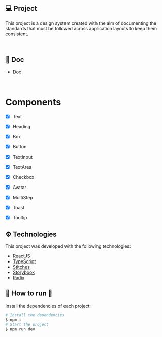 <span align="center">
  <img src=".github/imgs.png" alt="" />
</span>

## 💻 Project

This project is a design system created with the aim of documenting the standards that must be followed across application layouts to keep them consistent.

</br>

## 🔖 Doc

- [Doc](https://ericlys.github.io/design-system/?path=/story/home--page)


</br>


# Components

- [x] Text
- [x] Heading
- [x] Box
- [x] Button 
- [x] TextInput
- [x] TextArea
- [x] Checkbox
- [x] Avatar
- [x] MultiStep
- [x] Toast
- [x] Tooltip


## ⚙ Technologies
This project was developed with the following technologies:

- [ReactJS](https://reactjs.org/)
- [TypeScript](https://www.typescriptlang.org/)
- [Stitches](https://stitches.dev/)
- [Storybook](https://storybook.js.org/)
- [Radix](https://www.radix-ui.com/)

## 👷 How to run 🚀

Install the dependencies of each project:
```bash
# Install the dependencies
$ npm i
# Start the project
$ npm run dev
```


